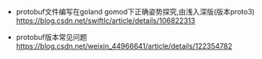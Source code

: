 
* protobuf文件编写在goland gomod下正确姿势探究,由浅入深版(版本proto3)
https://blog.csdn.net/swiftlc/article/details/106822313

* protobuf版本常见问题
https://blog.csdn.net/weixin_44966641/article/details/122354782

